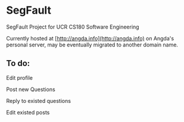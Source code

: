 # SegFault
SegFault Project for UCR CS180 Software Engineering

Currently hosted at [http://angda.info](http://angda.info) on Angda's personal server, may be eventually migrated to another domain name.

## To do:

Edit profile

Post new Questions

Reply to existed questions

Edit existed posts
